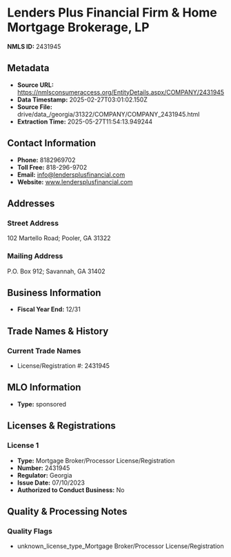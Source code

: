 # Lenders Plus Financial Firm & Home Mortgage Brokerage, LP

**NMLS ID:** 2431945

## Metadata
- **Source URL:** https://nmlsconsumeraccess.org/EntityDetails.aspx/COMPANY/2431945
- **Data Timestamp:** 2025-02-27T03:01:02.150Z
- **Source File:** drive/data_/georgia/31322/COMPANY/COMPANY_2431945.html
- **Extraction Time:** 2025-05-27T11:54:13.949244

## Contact Information
- **Phone:** 8182969702
- **Toll Free:** 818-296-9702
- **Email:** info@lendersplusfinancial.com
- **Website:** www.lendersplusfinancial.com

## Addresses
### Street Address
102 Martello Road; Pooler, GA 31322

### Mailing Address
P.O. Box 912; Savannah, GA 31402

## Business Information
- **Fiscal Year End:** 12/31

## Trade Names & History
### Current Trade Names
- License/Registration #: 2431945

## MLO Information
- **Type:** sponsored

## Licenses & Registrations

### License 1
- **Type:** Mortgage Broker/Processor License/Registration
- **Number:** 2431945
- **Regulator:** Georgia
- **Issue Date:** 07/10/2023
- **Authorized to Conduct Business:** No

## Quality & Processing Notes
### Quality Flags
- unknown_license_type_Mortgage Broker/Processor License/Registration
